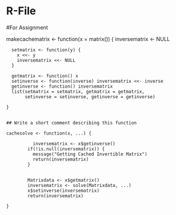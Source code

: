 # R-File
#For Assignment


makecachematrix <- function(x = matrix()) {
	  inversematrix <- NULL
	
	  setmatrix <- function(y) {
	    x <<- y
	    inversematrix <<- NULL
	  }
	
	  getmatrix <- function() x                              
	  setinverse <- function(inverse) inversematrix <<- inverse  
	  getinverse <- function() inversematrix                     
	  list(setmatrix = setmatrix, getmatrix = getmatrix,
	       setinverse = setinverse, getinverse = getinverse)
	
	}
	
	
	## Write a short comment describing this function
	
	cachesolve <- function(x, ...) {
	
	          inversematrix <- x$getinverse()
	        if(!is.null(inversematrix)) {                       
	          message("Getting Cached Invertible Matrix")   
	          return(inversematrix)                             
	        }
	
  
	        Matrixdata <- x$getmatrix()                     
	        inversematrix <- solve(Matrixdata, ...)             
	        x$setinverse(inversematrix)                          
	        return(inversematrix)                               
	        
	}
	